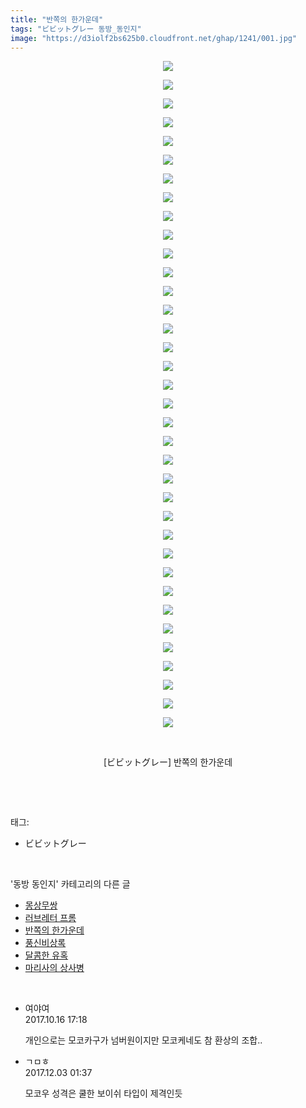 ```yaml
---
title: "반쪽의 한가운데"
tags: "ビビットグレー 동방_동인지"
image: "https://d3iolf2bs625b0.cloudfront.net/ghap/1241/001.jpg"
---
```

<div class="article">
<p style="text-align: center; clear: none; float: none;"><img src="{{ site.imgserver3 }}/ghap/1241/001.jpg"/></p>
<p style="text-align: center; clear: none; float: none;"><img src="{{ site.imgserver3 }}/ghap/1241/002.jpg"/></p>
<p style="text-align: center; clear: none; float: none;"><img src="{{ site.imgserver3 }}/ghap/1241/003.jpg"/></p>
<p style="text-align: center; clear: none; float: none;"><img src="{{ site.imgserver3 }}/ghap/1241/004.jpg"/></p>
<p style="text-align: center; clear: none; float: none;"><img src="{{ site.imgserver3 }}/ghap/1241/005.jpg"/></p>
<p style="text-align: center; clear: none; float: none;"><img src="{{ site.imgserver3 }}/ghap/1241/006.jpg"/></p>
<p style="text-align: center; clear: none; float: none;"><img src="{{ site.imgserver3 }}/ghap/1241/007.jpg"/></p>
<p style="text-align: center; clear: none; float: none;"><img src="{{ site.imgserver3 }}/ghap/1241/008.jpg"/></p>
<p style="text-align: center; clear: none; float: none;"><img src="{{ site.imgserver3 }}/ghap/1241/009.jpg"/></p>
<p style="text-align: center; clear: none; float: none;"><img src="{{ site.imgserver3 }}/ghap/1241/010.jpg"/></p>
<p style="text-align: center; clear: none; float: none;"><img src="{{ site.imgserver3 }}/ghap/1241/011.jpg"/></p>
<p style="text-align: center; clear: none; float: none;"><img src="{{ site.imgserver3 }}/ghap/1241/012.jpg"/></p>
<p style="text-align: center; clear: none; float: none;"><img src="{{ site.imgserver3 }}/ghap/1241/013.jpg"/></p>
<p style="text-align: center; clear: none; float: none;"><img src="{{ site.imgserver3 }}/ghap/1241/014.jpg"/></p>
<p style="text-align: center; clear: none; float: none;"><img src="{{ site.imgserver3 }}/ghap/1241/015.jpg"/></p>
<p style="text-align: center; clear: none; float: none;"><img src="{{ site.imgserver3 }}/ghap/1241/016.jpg"/></p>
<p style="text-align: center; clear: none; float: none;"><img src="{{ site.imgserver3 }}/ghap/1241/017.jpg"/></p>
<p style="text-align: center; clear: none; float: none;"><img src="{{ site.imgserver3 }}/ghap/1241/018.jpg"/></p>
<p style="text-align: center; clear: none; float: none;"><img src="{{ site.imgserver3 }}/ghap/1241/019.jpg"/></p>
<p style="text-align: center; clear: none; float: none;"><img src="{{ site.imgserver3 }}/ghap/1241/020.jpg"/></p>
<p style="text-align: center; clear: none; float: none;"><img src="{{ site.imgserver3 }}/ghap/1241/021.jpg"/></p>
<p style="text-align: center; clear: none; float: none;"><img src="{{ site.imgserver3 }}/ghap/1241/022.jpg"/></p>
<p style="text-align: center; clear: none; float: none;"><img src="{{ site.imgserver3 }}/ghap/1241/023.jpg"/></p>
<p style="text-align: center; clear: none; float: none;"><img src="{{ site.imgserver3 }}/ghap/1241/024.jpg"/></p>
<p style="text-align: center; clear: none; float: none;"><img src="{{ site.imgserver3 }}/ghap/1241/025.jpg"/></p>
<p style="text-align: center; clear: none; float: none;"><img src="{{ site.imgserver3 }}/ghap/1241/026.jpg"/></p>
<p style="text-align: center; clear: none; float: none;"><img src="{{ site.imgserver3 }}/ghap/1241/027.jpg"/></p>
<p style="text-align: center; clear: none; float: none;"><img src="{{ site.imgserver3 }}/ghap/1241/028.jpg"/></p>
<p style="text-align: center; clear: none; float: none;"><img src="{{ site.imgserver3 }}/ghap/1241/029.jpg"/></p>
<p style="text-align: center; clear: none; float: none;"><img src="{{ site.imgserver3 }}/ghap/1241/030.jpg"/></p>
<p style="text-align: center; clear: none; float: none;"><img src="{{ site.imgserver3 }}/ghap/1241/031.jpg"/></p>
<p style="text-align: center; clear: none; float: none;"><img src="{{ site.imgserver3 }}/ghap/1241/032.jpg"/></p>
<p style="text-align: center; clear: none; float: none;"><img src="{{ site.imgserver3 }}/ghap/1241/033.jpg"/></p>
<p style="text-align: center; clear: none; float: none;"><img src="{{ site.imgserver3 }}/ghap/1241/034.jpg"/></p>
<p style="text-align: center; clear: none; float: none;"><img src="{{ site.imgserver3 }}/ghap/1241/035.jpg"/></p>
<p style="text-align: center; clear: none; float: none;"><img src="{{ site.imgserver3 }}/ghap/1241/036.jpg"/></p>
<p style="text-align: center; clear: none; float: none;"><br/></p>
<p style="text-align: center; clear: none; float: none;">[ビビットグレー] 반쪽의 한가운데</p>
<p><br/></p>
</div><br/>
<div class="tagTrail">
<p>태그: </p>
<ul>
<li>ビビットグレー</li>
</ul>
</div><br/>
<div class="another">
<p>'동방 동인지' 카테고리의 다른 글</p>
<ul>
<li><a href="/ghap_1243">몽상무쌍</a></li>
<li><a href="/ghap_1242">러브레터 프롬</a></li>
<li><a href="/ghap_1241">반쪽의 한가운데</a></li>
<li><a href="/ghap_1240">풍신비상록</a></li>
<li><a href="/ghap_1238">달콤한 유혹</a></li>
<li><a href="/ghap_1237">마리사의 상사병</a></li>
</ul>
</div><br/>
<div class="cb_module cb_fluid">
<div class="cb_wrt cb_profile">
<div class="comment">
<ul>
<li class="cb_thumb_off" id="comment15106844">
<div class="cb_comment_area">
<div class="cb_info_area">
<div class="cb_section">
<span class="cb_nick_name">여야여</span>
</div>
<div class="cb_section">
<span class="cb_date">2017.10.16 17:18 </span>
</div>
</div>
<div class="cb_dsc_comment">
<p class="cb_dsc">
											개인으로는 모코카구가 넘버원이지만 모코케네도 참 환상의 조합..
										</p>
</div>
</div></li>
<li class="cb_thumb_off" id="comment15143309">
<div class="cb_comment_area">
<div class="cb_info_area">
<div class="cb_section">
<span class="cb_nick_name">ㄱㅁㅎ</span>
</div>
<div class="cb_section">
<span class="cb_date">2017.12.03 01:37 </span>
</div>
</div>
<div class="cb_dsc_comment">
<p class="cb_dsc">
											모코우 성격은 쿨한 보이쉬 타입이 제격인듯
										</p>
</div>
</div></li>
</ul>
</div>
</div><!-- commentList close -->
</div><br/>
